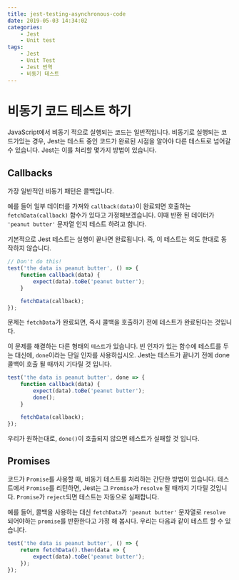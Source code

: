 ```yaml
---
title: jest-testing-asynchronous-code
date: 2019-05-03 14:34:02
categories:
    - Jest
    - Unit test
tags:
    - Jest
    - Unit Test
    - Jest 번역
    - 비동기 테스트
---
```


# 비동기 코드 테스트 하기

JavaScript에서 비동기 적으로 실행되는 코드는 일반적입니다. 비동기로 실행되는 코드가있는 경우, Jest는 테스트 중인 코드가 완료된 시점을 알아야 다른 테스트로 넘어갈 수 있습니다. Jest는 이를 처리할 몇가지 방법이 있습니다.

## Callbacks

가장 일반적인 비동기 패턴은 콜백입니다.

예를 들어 일부 데이터를 가져와 `callback(data)`이 완료되면 호출하는 `fetchData(callback)` 함수가 있다고 가정해보겠습니다. 이때 반환 된 데이터가 `'peanut butter'` 문자열 인지 테스트 하려고 합니다.

기본적으로 Jest 테스트는 실행이 끝나면 완료됩니다. 즉, 이 테스트는 의도 한대로 동작하지 않습니다.

```javascript
// Don't do this!
test('the data is peanut butter', () => {
    function callback(data) {
        expect(data).toBe('peanut butter');
    }

    fetchData(callback);
});
```

문제는 `fetchData`가 완료되면, 즉시 콜백을 호출하기 전에 테스트가 완료된다는 것입니다.

이 문제를 해결하는 다른 형태의 `테스트`가 있습니다. 빈 인자가 있는 함수에 테스트를 두는 대신에, `done`이라는 단일 인자를 사용하십시오. Jest는 테스트가 끝나기 전에 done 콜백이 호출 될 때까지 기다릴 것 입니다.

```javascript
test('the data is peanut butter', done => {
    function callback(data) {
        expect(data).toBe('peanut butter');
        done();
    }

    fetchData(callback);
});
```

우리가 원하는대로, `done()`이 호출되지 않으면 테스트가 실패할 것 입니다.

## Promises

코드가 `Promise`를 사용할 때, 비동기 테스트를 처리하는 간단한 방법이 있습니다. 테스트에서 `Promise`를 리턴하면, Jest는 그 `Promise`가 `resolve` 될 때까지 기다릴 것입니다. `Promise`가 `reject`되면 테스트는 자동으로 실패합니다.

예를 들어, 콜백을 사용하는 대신 `fetchData`가 `'peanut butter'` 문자열로 `resolve` 되어야하는 `promise`를 반환한다고 가정 해 봅시다. 우리는 다음과 같이 테스트 할 수 있습니다.

```javascript
test('the data is peanut butter', () => {
    return fetchData().then(data => {
        expect(data).toBe('peanut butter');
    });
});
```
